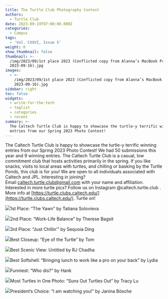 ```yaml
---
title: The Turtle Club Photography Contest
authors:
  - Turtle Club
date: 2023-09-19T07:00:00.000Z
categories:
  - Campus
tags:
  - 'Vol. CXXVI, Issue 5'
weight: 0
show_thumbnail: false
thumbnail: >-
  /img/2023/09/1st place 2023 (Conflicted copy from Alanna’s MacBook Pro on
  2023-09-16).jpg
images:
  - >-
    /img/2023/09/1st place 2023 (Conflicted copy from Alanna’s MacBook Pro on
    2023-09-16).jpg
sidebar: right
toc: false
widgets:
  - write-for-the-tech
  - taglist
  - categories
  - recent
summary: >-
  The Caltech Turtle Club is happy to showcase the turtle-y terrific winning
  entries from our Spring 2023 Photo Contest!
---
```


The Caltech Turtle Club is happy to showcase the turtle-y terrific winning entries from our Spring 2023 Photo Contest! We had 50 submissions this year and 9 winning entries. The Caltech Turtle Club is a casual, low commitment club that hosts activities primarily in the spring. If you like snacks, visits to local areas with turtles, and chilling or basking by the Turtle Ponds, this club is for you! We are open to all individuals associated with Caltech and JPL. Interesting in joining? Email [caltech.turtle.club@gmail.com](mailto:caltech.turtle.club@gmail.com) with your name and affiliation. Interested in more turtle pics? Follow us on Instagram @caltech.turtle.club . More info at [https://turtle.clubs.caltech.edu/](https://turtle.clubs.caltech.edu/). Turtle on!

![](</img/2023/09/1st place 2023 (Conflicted copy from Alanna’s MacBook Pro on 2023-09-16).jpg>)1st Place: “The Yawn” by Tatiana Solovieva

![](</img/2023/09/2nd place 2023 (Conflicted copy from Alanna’s MacBook Pro on 2023-09-16).jpg>)2nd Place: “Work-Life Balance” by Therese Bagsit

![](</img/2023/09/3rd place (Conflicted copy from Alanna’s MacBook Pro on 2023-09-16).jpg>)3rd Place: “Just Chillin’” by Sequoia Ding

![](</img/2023/09/best closeup 2023.jpg>)Best Closeup: “Eye of the Turtle” by Tom

![](</img/2023/09/best scenic view 2023.jpg>)Best Scenic View: Untitled by RJ Chadha

![](</img/2023/09/best softshell 2023 (Conflicted copy from Alanna’s MacBook Pro on 2023-09-16).jpg>)Best Softshell: “Bringing lunch to work like a pro on your back” by Lydia

![](</img/2023/09/funniest 2023 (Conflicted copy from Alanna’s MacBook Pro on 2023-09-16).jpg>)Funniest: “Who dis?” by Hank

![](</img/2023/09/most turtles 2023.jpg>)Most Turtles in One Photo: “Suns Out Turtles Out” by Tracy Lu

![](</img/2023/09/presidents choice.jpg>)President’s Choice: “I am watching you!” by Janina Bösche
